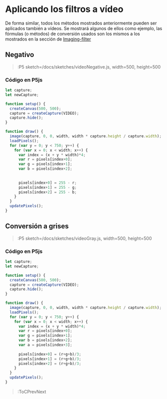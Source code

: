 # Aplicando los filtros a vídeo

De forma similar, todos los métodos mostrados anteriormente pueden ser aplicados también a vídeos. Se mostrará algunos de ellos como ejemplo, las fórmulas (o métodos) de conversión usados son los mismos a los mostrados en la sección de [Imaging-filter](/docs/workshops/filters)

## Negativo

> :P5 sketch=/docs/sketches/videoNegative.js, width=500, height=500

### Código en P5js
```javascript
let capture;
let newCapture;

function setup() {
  createCanvas(500, 500);
  capture = createCapture(VIDEO);
  capture.hide();
}

function draw() {
  image(capture, 0, 0, width, width * capture.height / capture.width);
  loadPixels();
  for (var y = 0; y < 750; y++) {
    for (var x = 0; x < width; x++) {
      var index = (x + y * width)*4;
      var r = pixels[index+0];
      var g = pixels[index+1];
      var b = pixels[index+2];
   
              
      pixels[index+0] = 255 - r;
      pixels[index+1] = 255 - g;
      pixels[index+2] = 255 - b;
    }
  }
  updatePixels();
}
```


## Conversión a grises

> :P5 sketch=/docs/sketches/videoGray.js, width=500, height=500

### Código en P5js
```javascript
let capture;
let newCapture;

function setup() {
  createCanvas(500, 500);
  capture = createCapture(VIDEO);
  capture.hide();
}

function draw() {
  image(capture, 0, 0, width, width * capture.height / capture.width);
  loadPixels();
  for (var y = 0; y < 750; y++) {
    for (var x = 0; x < width; x++) {
      var index = (x + y * width)*4;
      var r = pixels[index+0];
      var g = pixels[index+1];
      var b = pixels[index+2];
      var a = pixels[index+3];     
              
      pixels[index+0] = (r+g+b)/3;
      pixels[index+1] = (r+g+b)/3;
      pixels[index+2] = (r+g+b)/3;
    }
  }
  updatePixels();
}
```

> :ToCPrevNext